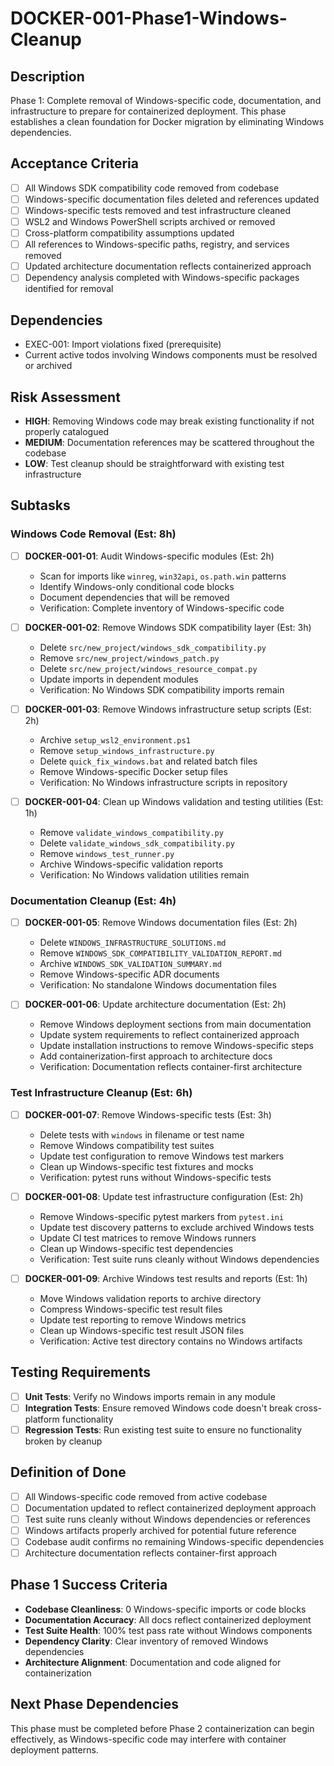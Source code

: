 # DOCKER-001-Phase1-Windows-Cleanup

## Description
Phase 1: Complete removal of Windows-specific code, documentation, and infrastructure to prepare for containerized deployment. This phase establishes a clean foundation for Docker migration by eliminating Windows dependencies.

## Acceptance Criteria
- [ ] All Windows SDK compatibility code removed from codebase
- [ ] Windows-specific documentation files deleted and references updated
- [ ] Windows-specific tests removed and test infrastructure cleaned
- [ ] WSL2 and Windows PowerShell scripts archived or removed
- [ ] Cross-platform compatibility assumptions updated
- [ ] All references to Windows-specific paths, registry, and services removed
- [ ] Updated architecture documentation reflects containerized approach
- [ ] Dependency analysis completed with Windows-specific packages identified for removal

## Dependencies
- EXEC-001: Import violations fixed (prerequisite)
- Current active todos involving Windows components must be resolved or archived

## Risk Assessment
- **HIGH**: Removing Windows code may break existing functionality if not properly catalogued
- **MEDIUM**: Documentation references may be scattered throughout the codebase
- **LOW**: Test cleanup should be straightforward with existing test infrastructure

## Subtasks

### Windows Code Removal (Est: 8h)
- [ ] **DOCKER-001-01**: Audit Windows-specific modules (Est: 2h)
  - Scan for imports like `winreg`, `win32api`, `os.path.win` patterns
  - Identify Windows-only conditional code blocks
  - Document dependencies that will be removed
  - Verification: Complete inventory of Windows-specific code

- [ ] **DOCKER-001-02**: Remove Windows SDK compatibility layer (Est: 3h)
  - Delete `src/new_project/windows_sdk_compatibility.py`
  - Remove `src/new_project/windows_patch.py`
  - Delete `src/new_project/windows_resource_compat.py`
  - Update imports in dependent modules
  - Verification: No Windows SDK compatibility imports remain

- [ ] **DOCKER-001-03**: Remove Windows infrastructure setup scripts (Est: 2h)
  - Archive `setup_wsl2_environment.ps1`
  - Remove `setup_windows_infrastructure.py`
  - Delete `quick_fix_windows.bat` and related batch files
  - Remove Windows-specific Docker setup files
  - Verification: No Windows infrastructure scripts in repository

- [ ] **DOCKER-001-04**: Clean up Windows validation and testing utilities (Est: 1h)
  - Remove `validate_windows_compatibility.py`
  - Delete `validate_windows_sdk_compatibility.py`
  - Remove `windows_test_runner.py`
  - Archive Windows-specific validation reports
  - Verification: No Windows validation utilities remain

### Documentation Cleanup (Est: 4h)
- [ ] **DOCKER-001-05**: Remove Windows documentation files (Est: 2h)
  - Delete `WINDOWS_INFRASTRUCTURE_SOLUTIONS.md`
  - Remove `WINDOWS_SDK_COMPATIBILITY_VALIDATION_REPORT.md`
  - Archive `WINDOWS_SDK_VALIDATION_SUMMARY.md`
  - Remove Windows-specific ADR documents
  - Verification: No standalone Windows documentation files

- [ ] **DOCKER-001-06**: Update architecture documentation (Est: 2h)
  - Remove Windows deployment sections from main documentation
  - Update system requirements to reflect containerized approach
  - Update installation instructions to remove Windows-specific steps
  - Add containerization-first approach to architecture docs
  - Verification: Documentation reflects container-first architecture

### Test Infrastructure Cleanup (Est: 6h)
- [ ] **DOCKER-001-07**: Remove Windows-specific tests (Est: 3h)
  - Delete tests with `windows` in filename or test name
  - Remove Windows compatibility test suites
  - Update test configuration to remove Windows test markers
  - Clean up Windows-specific test fixtures and mocks
  - Verification: pytest runs without Windows-specific tests

- [ ] **DOCKER-001-08**: Update test infrastructure configuration (Est: 2h)
  - Remove Windows-specific pytest markers from `pytest.ini`
  - Update test discovery patterns to exclude archived Windows tests
  - Update CI test matrices to remove Windows runners
  - Clean up Windows-specific test dependencies
  - Verification: Test suite runs cleanly without Windows dependencies

- [ ] **DOCKER-001-09**: Archive Windows test results and reports (Est: 1h)
  - Move Windows validation reports to archive directory
  - Compress Windows-specific test result files
  - Update test reporting to remove Windows metrics
  - Clean up Windows-specific test result JSON files
  - Verification: Active test directory contains no Windows artifacts

## Testing Requirements
- [ ] **Unit Tests**: Verify no Windows imports remain in any module
- [ ] **Integration Tests**: Ensure removed Windows code doesn't break cross-platform functionality
- [ ] **Regression Tests**: Run existing test suite to ensure no functionality broken by cleanup

## Definition of Done
- [ ] All Windows-specific code removed from active codebase
- [ ] Documentation updated to reflect containerized deployment approach
- [ ] Test suite runs cleanly without Windows dependencies or references
- [ ] Windows artifacts properly archived for potential future reference
- [ ] Codebase audit confirms no remaining Windows-specific dependencies
- [ ] Architecture documentation reflects container-first approach

## Phase 1 Success Criteria
- **Codebase Cleanliness**: 0 Windows-specific imports or code blocks
- **Documentation Accuracy**: All docs reflect containerized deployment
- **Test Suite Health**: 100% test pass rate without Windows components
- **Dependency Clarity**: Clear inventory of removed Windows dependencies
- **Architecture Alignment**: Documentation and code aligned for containerization

## Next Phase Dependencies
This phase must be completed before Phase 2 containerization can begin effectively, as Windows-specific code may interfere with container deployment patterns.